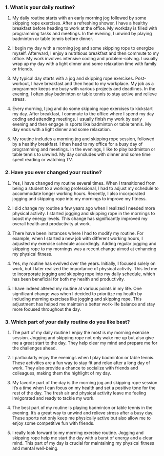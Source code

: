 ### 1. What is your daily routine?

1. My daily routine starts with an early morning jog followed by some skipping rope exercises. After a refreshing shower, I have a healthy breakfast before heading to work at the office. My workday is filled with programming tasks and meetings. In the evening, I unwind by playing badminton or table tennis before dinner.

2. I begin my day with a morning jog and some skipping rope to energize myself. Afterward, I enjoy a nutritious breakfast and then commute to my office. My work involves intensive coding and problem-solving. I usually wrap up my day with a light dinner and some relaxation time with family or friends.

3. My typical day starts with a jog and skipping rope exercises. Post-workout, I have breakfast and then head to my workplace. My job as a programmer keeps me busy with various projects and deadlines. In the evening, I often play badminton or table tennis to stay active and relieve stress.

4. Every morning, I jog and do some skipping rope exercises to kickstart my day. After breakfast, I commute to the office where I spend my day coding and attending meetings. I usually finish my work by early evening and then engage in sports like badminton or table tennis. My day ends with a light dinner and some relaxation.

5. My routine includes a morning jog and skipping rope session, followed by a healthy breakfast. I then head to my office for a busy day of programming and meetings. In the evenings, I like to play badminton or table tennis to unwind. My day concludes with dinner and some time spent reading or watching TV.

### 2. Have you ever changed your routine?

1. Yes, I have changed my routine several times. When I transitioned from being a student to a working professional, I had to adjust my schedule to accommodate longer working hours. Recently, I also incorporated jogging and skipping rope into my mornings to improve my fitness.

2. I did change my routine a few years ago when I realized I needed more physical activity. I started jogging and skipping rope in the mornings to boost my energy levels. This change has significantly improved my overall health and productivity at work.

3. There have been instances where I had to modify my routine. For example, when I started a new job with different working hours, I adjusted my exercise schedule accordingly. Adding regular jogging and skipping rope to my mornings was a recent change aimed at enhancing my physical fitness.

4. Yes, my routine has evolved over the years. Initially, I focused solely on work, but I later realized the importance of physical activity. This led me to incorporate jogging and skipping rope into my daily schedule, which has been beneficial for both my health and productivity.

5. I have indeed altered my routine at various points in my life. One significant change was when I decided to prioritize my health by including morning exercises like jogging and skipping rope. This adjustment has helped me maintain a better work-life balance and stay more focused throughout the day.

### 3. Which part of your daily routine do you like best?

1. The part of my daily routine I enjoy the most is my morning exercise session. Jogging and skipping rope not only wake me up but also give me a great start to the day. They help clear my mind and prepare me for the challenges ahead.

2. I particularly enjoy the evenings when I play badminton or table tennis. These activities are a fun way to stay fit and relax after a long day of work. They also provide a chance to socialize with friends and colleagues, making them the highlight of my day.

3. My favorite part of the day is the morning jog and skipping rope session. It’s a time when I can focus on my health and set a positive tone for the rest of the day. The fresh air and physical activity leave me feeling invigorated and ready to tackle my work.

4. The best part of my routine is playing badminton or table tennis in the evening. It’s a great way to unwind and relieve stress after a busy day. These sports not only keep me physically active but also allow me to enjoy some competitive fun with friends.

5. I really look forward to my morning exercise routine. Jogging and skipping rope help me start the day with a burst of energy and a clear mind. This part of my day is crucial for maintaining my physical fitness and mental well-being.